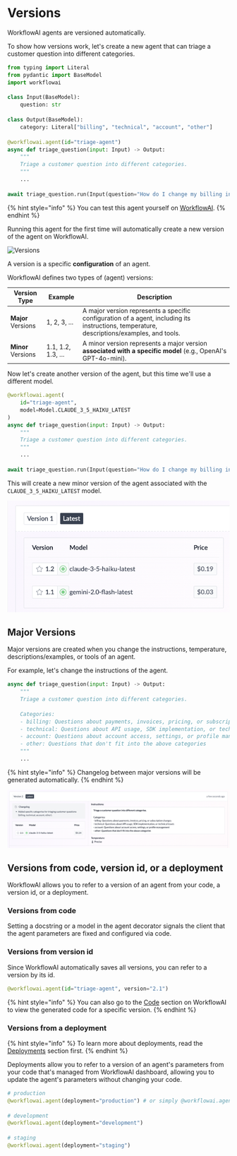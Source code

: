# Versions

WorkflowAI agents are versioned automatically.

To show how versions work, let's create a new agent that can triage a customer question into different categories.

```python
from typing import Literal
from pydantic import BaseModel
import workflowai

class Input(BaseModel):
    question: str

class Output(BaseModel):
    category: Literal["billing", "technical", "account", "other"]

@workflowai.agent(id="triage-agent")
async def triage_question(input: Input) -> Output:
    """
    Triage a customer question into different categories.
    """
    ...

await triage_question.run(Input(question="How do I change my billing information?"))
```

{% hint style="info" %}
You can test this agent yourself on [WorkflowAI](https://workflowai.com/docs/agents/triage-agent/1).
{% endhint %}

Running this agent for the first time will automatically create a new version of the agent on WorkflowAI.

![Versions](/docs/assets/images/agents/triage-agent/version-1.png)

A version is a specific **configuration** of an agent.

WorkflowAI defines two types of (agent) versions:

| Version Type | Example | Description |
|--------------|---------|-------------|
| **Major** Versions | 1, 2, 3, ... | A major version represents a specific configuration of a agent, including its instructions, temperature, descriptions/examples, and tools. |
| **Minor** Versions | 1.1, 1.2, 1.3, ... | A minor version represents a major version **associated with a specific model** (e.g., OpenAI's GPT-4o-mini). |

Now let's create another version of the agent, but this time we'll use a different model.

```python
@workflowai.agent(
    id="triage-agent",
    model=Model.CLAUDE_3_5_HAIKU_LATEST
)
async def triage_question(input: Input) -> Output:
    """
    Triage a customer question into different categories.
    """
    ...

await triage_question.run(Input(question="How do I change my billing information?"))
```

This will create a new minor version of the agent associated with the `CLAUDE_3_5_HAIKU_LATEST` model.

![Versions](/docs/assets/images/agents/triage-agent/version-1.2.png)

## Major Versions

Major versions are created when you change the instructions, temperature, descriptions/examples, or tools of an agent.

For example, let's change the instructions of the agent.

```python
async def triage_question(input: Input) -> Output:
    """
    Triage a customer question into different categories.

    Categories:
    - billing: Questions about payments, invoices, pricing, or subscription changes
    - technical: Questions about API usage, SDK implementation, or technical issues
    - account: Questions about account access, settings, or profile management
    - other: Questions that don't fit into the above categories
    """
    ...
```

{% hint style="info" %}
Changelog between major versions will be generated automatically.
{% endhint %}

![Version 2 with new instructions](/docs/assets/images/agents/triage-agent/version-2.png)

## Versions from code, version id, or a deployment

WorkflowAI allows you to refer to a version of an agent from your code, a version id, or a deployment.

### Versions from code

Setting a docstring or a model in the agent decorator signals the client that the agent parameters are fixed and configured via code.

### Versions from version id

Since WorkflowAI automatically saves all versions, you can refer to a version by its id.

```python
@workflowai.agent(id="triage-agent", version="2.1")
```

{% hint style="info" %}
You can also go to the [Code](https://workflowai.com/docs/agents/triage-agent/1/code?selectedLanguage=Python) section on WorkflowAI to view the generated code for a specific version.
{% endhint %}

### Versions from a deployment

{% hint style="info" %}
To learn more about deployments, read the [Deployments](../../features/deployments.md) section first.
{% endhint %}

Deployments allow you to refer to a version of an agent's parameters from your code that's managed from WorkflowAI dashboard, allowing you to update the agent's parameters without changing your code.

```python
# production
@workflowai.agent(deployment="production") # or simply @workflowai.agent()

# development
@workflowai.agent(deployment="development")

# staging
@workflowai.agent(deployment="staging")
```